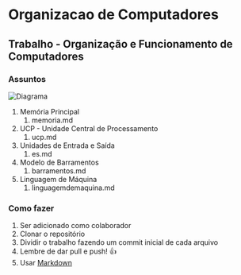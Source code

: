 # Organizacao de Computadores

## Trabalho - Organização e Funcionamento de Computadores

### Assuntos

![Diagrama](http://i.imgur.com/tHr8Abd.png)

1. Memória Principal
   1. memoria.md
1. UCP - Unidade Central de Processamento
   1. ucp.md
1. Unidades de Entrada e Saída
   1. es.md
1. Modelo de Barramentos
   1. barramentos.md
1. Linguagem de Máquina
   1. linguagemdemaquina.md

### Como fazer

1. Ser adicionado como colaborador
2. Clonar o repositório
3. Dividir o trabalho fazendo um commit inicial de cada arquivo
4. Lembre de dar pull e push! :+1:
5. Usar [Markdown](https://guides.github.com/features/mastering-markdown/)